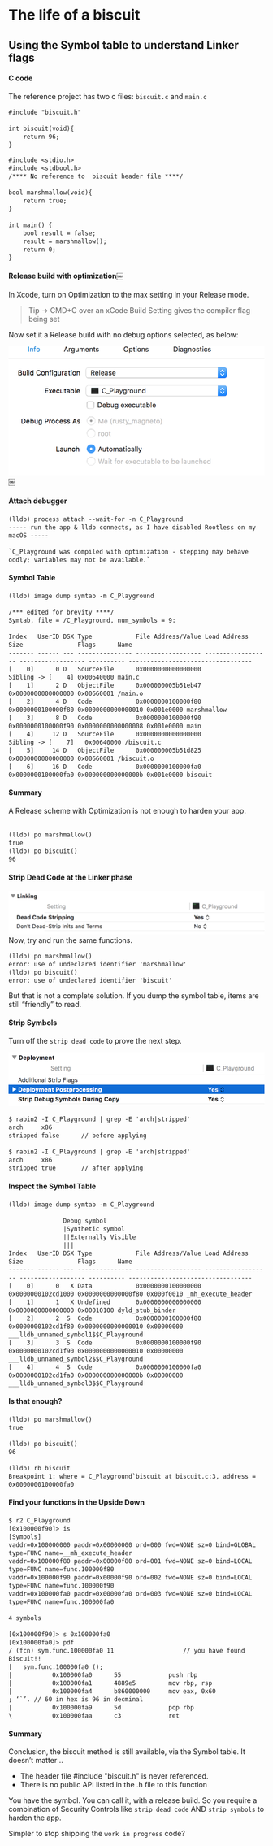 # The life of a biscuit
## Using the Symbol table to understand Linker flags
#### C code
The reference project has two c files: `biscuit.c` and `main.c`
```
#include "biscuit.h"

int biscuit(void){
    return 96;
}
```
```
#include <stdio.h>
#include <stdbool.h>
/**** No reference to  biscuit header file ****/

bool marshmallow(void){
    return true;
}

int main() {
    bool result = false;
    result = marshmallow();
    return 0;
}
```

#### Release build with optimization￼
In Xcode, turn on Optimization to the max setting in your Release mode.

> Tip ->   CMD+C over an xCode Build Setting gives the compiler flag being set

Now set it a Release build with no debug options selected, as below:



![release_image_xcode](/2_symbol_table_dormant_code_linker_flags/b_release_xcode_setting.png)
￼
#### Attach debugger
```
(lldb) process attach --wait-for -n C_Playground
----- run the app & lldb connects, as I have disabled Rootless on my macOS -----

`C_Playground was compiled with optimization - stepping may behave oddly; variables may not be available.`
```

#### Symbol Table
```
(lldb) image dump symtab -m C_Playground

/*** edited for brevity ****/
Symtab, file = /C_Playground, num_symbols = 9:

Index   UserID DSX Type            File Address/Value Load Address       Size               Flags      Name
------- ------ --- --------------- ------------------ ------------------ ------------------ ---------- ----------------------------------
[    0]      0 D   SourceFile      0x0000000000000000                    Sibling -> [    4] 0x00640000 main.c
[    1]      2 D   ObjectFile      0x000000005b51eb47                    0x0000000000000000 0x00660001 /main.o
[    2]      4 D   Code            0x0000000100000f80 0x0000000100000f80 0x0000000000000010 0x001e0000 marshmallow
[    3]      8 D   Code            0x0000000100000f90 0x0000000100000f90 0x0000000000000008 0x001e0000 main
[    4]     12 D   SourceFile      0x0000000000000000                    Sibling -> [    7]   0x00640000 /biscuit.c
[    5]     14 D   ObjectFile      0x000000005b51d825                    0x0000000000000000 0x00660001 /biscuit.o
[    6]     16 D   Code            0x0000000100000fa0 0x0000000100000fa0 0x000000000000000b 0x001e0000 biscuit
```
#### Summary
A Release scheme with Optimization is not enough to harden your app.
```

(lldb) po marshmallow()
true
(lldb) po biscuit()
96
```
#### Strip Dead Code at the Linker phase
![dead_code](/2_symbol_table_dormant_code_linker_flags/c_dead_code_xcode.png)
Now, try and run the same functions.
```
(lldb) po marshmallow()
error: use of undeclared identifier 'marshmallow'
(lldb) po biscuit()
error: use of undeclared identifier 'biscuit'
```
But that is not a complete solution.  If you dump the symbol table, items are still “friendly” to read.

#### Strip Symbols
Turn off the `strip dead code` to prove the next step.

![strip](/2_symbol_table_dormant_code_linker_flags/d_strip_symbols_xcode.png)

```
$ rabin2 -I C_Playground | grep -E 'arch|stripped'
arch     x86
stripped false      // before applying
￼
$ rabin2 -I C_Playground | grep -E 'arch|stripped'
arch     x86
stripped true       // after applying
```

#### Inspect the Symbol Table
```
(lldb) image dump symtab -m C_Playground

               Debug symbol
               |Synthetic symbol
               ||Externally Visible
               |||
Index   UserID DSX Type            File Address/Value Load Address       Size               Flags      Name
------- ------ --- --------------- ------------------ ------------------ ------------------ ---------- ----------------------------------
[    0]      0   X Data            0x0000000100000000 0x0000000102cd1000 0x0000000000000f80 0x000f0010 _mh_execute_header
[    1]      1   X Undefined       0x0000000000000000                    0x0000000000000000 0x00010100 dyld_stub_binder
[    2]      2  S  Code            0x0000000100000f80 0x0000000102cd1f80 0x0000000000000010 0x00000000 ___lldb_unnamed_symbol1$$C_Playground
[    3]      3  S  Code            0x0000000100000f90 0x0000000102cd1f90 0x0000000000000010 0x00000000 ___lldb_unnamed_symbol2$$C_Playground
[    4]      4  S  Code            0x0000000100000fa0 0x0000000102cd1fa0 0x000000000000000b 0x00000000 ___lldb_unnamed_symbol3$$C_Playground
```
#### Is that enough?
```
(lldb) po marshmallow()
true

(lldb) po biscuit()
96

(lldb) rb biscuit
Breakpoint 1: where = C_Playground`biscuit at biscuit.c:3, address = 0x0000000100000fa0
```

#### Find your functions in the Upside Down
```
$ r2 C_Playground
[0x100000f90]> is
[Symbols]
vaddr=0x100000000 paddr=0x00000000 ord=000 fwd=NONE sz=0 bind=GLOBAL type=FUNC name=__mh_execute_header
vaddr=0x100000f80 paddr=0x00000f80 ord=001 fwd=NONE sz=0 bind=LOCAL type=FUNC name=func.100000f80
vaddr=0x100000f90 paddr=0x00000f90 ord=002 fwd=NONE sz=0 bind=LOCAL type=FUNC name=func.100000f90
vaddr=0x100000fa0 paddr=0x00000fa0 ord=003 fwd=NONE sz=0 bind=LOCAL type=FUNC name=func.100000fa0

4 symbols

[0x100000f90]> s 0x100000fa0
[0x100000fa0]> pdf
/ (fcn) sym.func.100000fa0 11 					// you have found Biscuit!!
|   sym.func.100000fa0 ();
|           0x100000fa0      55             push rbp
|           0x100000fa1      4889e5         mov rbp, rsp
|           0x100000fa4      b860000000     mov eax, 0x60              ; ‘`’. // 60 in hex is 96 in decminal
|           0x100000fa9      5d             pop rbp
\           0x100000faa      c3             ret

```
#### Summary
Conclusion, the biscuit method is still available, via the Symbol table.  It doesn’t matter ..
 - The header file #include "biscuit.h" is never referenced.
 - There is no public API listed in the .h file to this function

You have the symbol.  You can call it, with a release build.  So you require a combination of Security Controls like `strip dead code` AND `strip symbols` to harden the app.  

Simpler to stop shipping the `work in progress` code?
